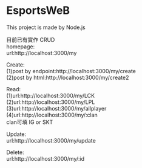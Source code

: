 # EsportsWeB  
This project is made by Node.js  
  
目前已有實作 CRUD  
homepage:  
url:http://localhost:3000/my  

Create:  
(1)post by endpoint:http://localhost:3000/my/create  
(2)post by html:http://localhost:3000/my/create2  
  
Read:  
(1)url:http://localhost:3000/my/LCK  
(2)url:http://localhost:3000/my/LPL  
(3)url:http://localhost:3000/my/allplayer  
(4)url:http://localhost:3000/my/:clan  
clan可填 IG or SKT  

Update:  
url:http://localhost:3000/my/update  

Delete:  
url:http://localhost:3000/my/:id  
